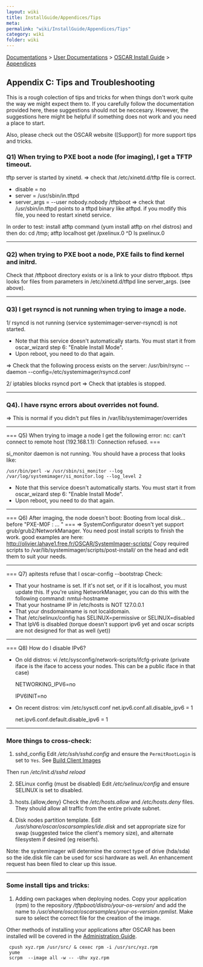 ```yaml
---
layout: wiki
title: InstallGuide/Appendices/Tips
meta: 
permalink: "wiki/InstallGuide/Appendices/Tips"
category: wiki
folder: wiki
---
```

<!-- Name: InstallGuide/Appendices/Tips -->
<!-- Version: 8 -->
<!-- Author: olahaye74 -->
[Documentations](../../Document) > [User Documentations](../../Support) > [OSCAR Install Guide](../../InstallGuideDoc) > [Appendices](../AppendicesDoc)

## Appendix C: Tips and Troubleshooting

This is a rough colection of tips and tricks for when things don't work quite the way we might expect them to.  If you carefully follow the documentation provided here, these suggestions should not be neccesary.  However, the suggestions here might be helpful if something does not work and you need a place to start.

Also, please check out the OSCAR website ([Support]) for more support tips and tricks.

### Q1) When trying to PXE boot a node (for imaging), I get a TFTP timeout.
tftp server is started by xinetd.
=> check that /etc/xinetd.d/tftp file is correct.
- disable = no
- server                  = /usr/sbin/in.tftpd
- server_args             = --user nobody.nobody /tftpboot
=> check that /usr/sbin/in.tftpd points to a tftpd binary like atftpd.
if you modify this file, you need to restart xinetd service.

In order to test: install atftp command (yum install atftp on rhel distros) and then do:
cd /tmp; atftp localhost
get /pxelinux.0
^D
ls pxelinux.0

----

### Q2) when trying to PXE boot a node, PXE fails to find kernel and initrd.
Check that /tftpboot directory exists or is a link to your distro tftpboot.
tftps looks for files from parameters in /etc/xinetd.d/tftpd line server_args.
(see above).

----

### Q3) I get rsyncd is not running when trying to image a node.

1/ rsyncd is not running (service systemimager-server-rsyncd) is not started.
   - Note that this service doesn't automatically starts. You must start it from oscar_wizard step 6: "Enable Install Mode".
   - Upon reboot, you need to do that again.

=> Check that the following process exists on the server:
/usr/bin/rsync --daemon --config=/etc/systemimager/rsyncd.conf

2/ iptables blocks rsyncd port
=> Check that iptables is stopped.

----

### Q4). I have rsync errors about overrides not found.
=> This is normal if you didn't put files in /var/lib/systemimager/overrides

----

=== Q5) When trying to image a node I get the following error:
nc: can't connect to remote host (192.168.1.1): Connection refused. ===

si_monitor daemon is not running. You should have a process that looks like:

    /usr/bin/perl -w /usr/sbin/si_monitor --log /var/log/systemimager/si_monitor.log --log_level 2
   - Note that this service doesn't automatically starts. You must start it from oscar_wizard step 6: "Enable Install Mode".
   - Upon reboot, you need to do that again.

----

=== Q6) After imaging, the node doesn't boot: 
Booting from local disk... before "PXE-M0F : ... " ===
=> SystemConfigurator doesn't yet support grub/grub2/NetworkManager.
You need post install scripts to finish the work.
good examples are here: http://olivier.lahaye1.free.fr/OSCAR/SystemImager-scripts/
Copy required scripts to /var/lib/systemimager/scripts/post-install/ on the head and
edit them to suit your needs.

----

=== Q7) apitests refuse that I oscar-config --bootstrap
Check:
- That your hostname is set.
  If it's not set, or if it is localhost, you must update this.
  If you're using NetworkManager, you can do this with the following command:
  nmtui-hostname <hostname>
- That your hostname IP in /etc/hosts is NOT 127.0.0.1
- That your dnsdomainname is not localdomain.
- That /etc/selinux/config has SELINUX=permissive or SELINUX=disabled
- That IpV6 is disabled (torque doesn't support ipv6 yet and oscar scripts are not designed for that as well (yet))

----

=== Q8) How do I disable IPv6?
- On old distros:   vi /etc/sysconfig/network-scripts/ifcfg-private <iface> (private iface is the iface to access your nodes. This can be a public iface in that case)

  NETWORKING_IPV6=no

  IPV6INIT=no

- On recent distros:
  vim /etc/sysctl.conf
     net.ipv6.conf.all.disable_ipv6 = 1

     net.ipv6.conf.default.disable_ipv6 = 1

----
### More things to cross-check:

1. sshd_config
Edit _/etc/ssh/sshd.config_ and ensure the `PermitRootLogin` is set to `Yes`. See [Build Client Images](InstallGuideClusterInstall#BuildImage)

Then run */etc/init.d/sshd reload*

2. SELinux config (must be disabled)
Edit _/etc/selinux/config_ and ensure SELINUX is set to disabled.

3. hosts.{allow,deny}
Check the _/etc/hosts.allow_ and _/etc/hosts.deny_ files. They should allow all traffic from the entire private subnet.

4. Disk nodes partition template.
Edit _/usr/share/oscar/oscarsamples/ide.disk_ and set appropriate size for swap (suggested twice the client's memory size), and alternate filesystem if desired (eg reiserfs).

Note: the systemimager will determine the correct type of drive (hda/sda) so the ide.disk file can be used for scsi hardware as well. An enhancement request has been filed to clear up this issue.

----

### Some install tips and tricks:

1. Adding own packages when deploying nodes.
Copy your application (rpm) to the repository _/tftpboot/distro/your-os-version/_ and add the name to _/usr/share/oscar/oscarsamples/your-os-version.rpmlist_. Make sure to select the correct file for the creation of the image.

Other methods of installing your applications after OSCAR has been installed will be covered in the [Administration Guide](AdminGuide).


     cpush xyz.rpm /usr/src/ & cexec rpm -i /usr/src/xyz.rpm
     yume
     scrpm  --image all -w -- -Uhv xyz.rpm

